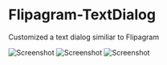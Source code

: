 # Flipagram-TextDialog
Customized a text dialog similiar to Flipagram

![Screenshot](http://i.imgur.com/6tQQX4Al.png)
![Screenshot](http://i.imgur.com/Kal1QdSl.png)
![Screenshot](http://i.imgur.com/fuQdBDkl.png)
